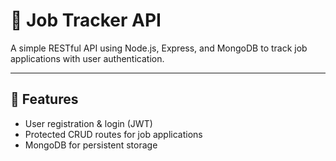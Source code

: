 # 📌 Job Tracker API

A simple RESTful API using Node.js, Express, and MongoDB to track job applications with user authentication.

---

## 🚀 Features

- User registration & login (JWT)
- Protected CRUD routes for job applications
- MongoDB for persistent storage
